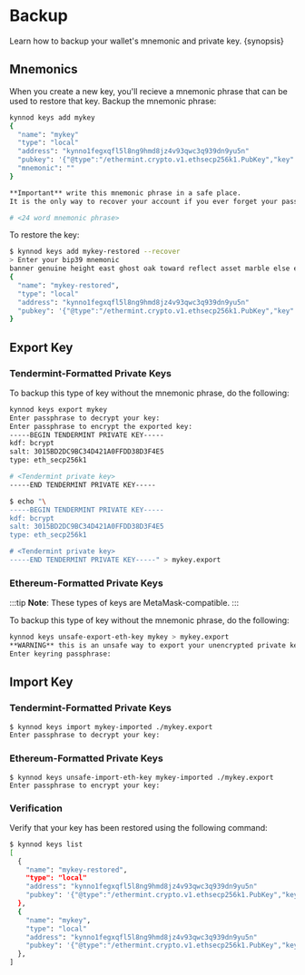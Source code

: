 <!--
order: 4
-->

# Backup

Learn how to backup your wallet's mnemonic and private key. {synopsis}

## Mnemonics

When you create a new key, you'll recieve a mnemonic phrase that can be used to restore that key. Backup the mnemonic phrase:

```bash
kynnod keys add mykey
{
  "name": "mykey"
  "type": "local"
  "address": "kynno1fegxqfl5l8ng9hmd8jz4v93qwc3q939dn9yu5n"
  "pubkey": '{"@type":"/ethermint.crypto.v1.ethsecp256k1.PubKey","key":"A+I6SbtSE0f7WhLPqF2UPniEHBiLlx+TxWHtHnr8/HuD"}'
  "mnemonic": ""
}

**Important** write this mnemonic phrase in a safe place.
It is the only way to recover your account if you ever forget your password.

# <24 word mnemonic phrase>
```

To restore the key:

```bash
$ kynnod keys add mykey-restored --recover
> Enter your bip39 mnemonic
banner genuine height east ghost oak toward reflect asset marble else explain foster car nest make van divide twice culture announce shuffle net peanut
{
  "name": "mykey-restored",
  "type": "local"
  "address": "kynno1fegxqfl5l8ng9hmd8jz4v93qwc3q939dn9yu5n"
  "pubkey": '{"@type":"/ethermint.crypto.v1.ethsecp256k1.PubKey","key":"A+I6SbtSE0f7WhLPqF2UPniEHBiLlx+TxWHtHnr8/HuD"}'
}
```

## Export Key

### Tendermint-Formatted Private Keys

To backup this type of key without the mnemonic phrase, do the following:

```bash
kynnod keys export mykey
Enter passphrase to decrypt your key:
Enter passphrase to encrypt the exported key:
-----BEGIN TENDERMINT PRIVATE KEY-----
kdf: bcrypt
salt: 3015BD2DC9BC34D421A0FFDD38D3F4E5
type: eth_secp256k1

# <Tendermint private key>
-----END TENDERMINT PRIVATE KEY-----

$ echo "\
-----BEGIN TENDERMINT PRIVATE KEY-----
kdf: bcrypt
salt: 3015BD2DC9BC34D421A0FFDD38D3F4E5
type: eth_secp256k1

# <Tendermint private key>
-----END TENDERMINT PRIVATE KEY-----" > mykey.export
```

### Ethereum-Formatted Private Keys

:::tip
**Note**: These types of keys are MetaMask-compatible.
:::

To backup this type of key without the mnemonic phrase, do the following:

```bash
kynnod keys unsafe-export-eth-key mykey > mykey.export
**WARNING** this is an unsafe way to export your unencrypted private key, are you sure? [y/N]: y
Enter keyring passphrase:
```

## Import Key

### Tendermint-Formatted Private Keys

```bash
$ kynnod keys import mykey-imported ./mykey.export
Enter passphrase to decrypt your key:
```

### Ethereum-Formatted Private Keys

```
$ kynnod keys unsafe-import-eth-key mykey-imported ./mykey.export
Enter passphrase to encrypt your key:
```

### Verification

Verify that your key has been restored using the following command:

```bash
$ kynnod keys list
[
  {
    "name": "mykey-restored",
    "type": "local"
    "address": "kynno1fegxqfl5l8ng9hmd8jz4v93qwc3q939dn9yu5n"
    "pubkey": '{"@type":"/ethermint.crypto.v1.ethsecp256k1.PubKey","key":"A+I6SbtSE0f7WhLPqF2UPniEHBiLlx+TxWHtHnr8/HuD"}'
  },
  {
    "name": "mykey",
    "type": "local"
    "address": "kynno1fegxqfl5l8ng9hmd8jz4v93qwc3q939dn9yu5n"
    "pubkey": '{"@type":"/ethermint.crypto.v1.ethsecp256k1.PubKey","key":"A+I6SbtSE0f7WhLPqF2UPniEHBiLlx+TxWHtHnr8/HuD"}'
  },
]
```
